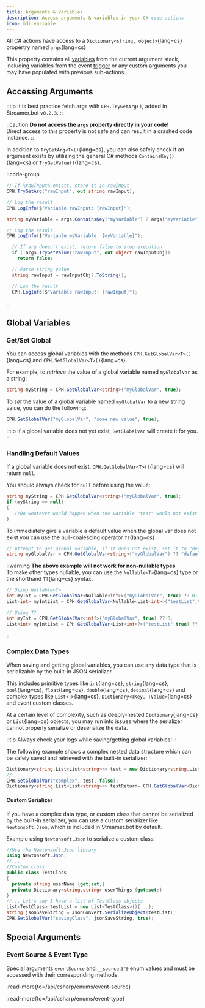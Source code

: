 ```yaml
---
title: Arguments & Variables
description: Access arguments & variables in your C# code actions
icon: mdi:variable
---
```


All C# actions have access to a `Dictionary<string, object>`{lang=cs} propertry named `args`{lang=cs}

This property contains all [variables](/guide/variables) from the current argument stack, including variables from the event [trigger](/guide/triggers) or any custom arguments you may have populated with previous sub-actions.

## Accessing Arguments
::tip
It is best practice fetch args with `CPH.TryGetArg()`, added in Streamer.bot `v0.2.3`.
::

::caution
**Do not access the `args` property directly in your code!**
<br>
Direct access to this property is not safe and can result in a crashed code instance.
::

In addition to `TryGetArg<T>()`{lang=cs}, you can also safely check if an argument exists by utilizing the general C# methods `ContainsKey()`{lang=cs} or `TryGetValue()`{lang=cs}.

::code-group
  ```cs [TryGetArg]
  // If %rawInput% exists, store it in rawInput
  CPH.TryGetArg("rawInput", out string rawInput);

  // Log the result
  CPH.LogInfo($"Variable rawInput: {rawInput}");
  ```

  ```cs [ContainsKey]
  string myVariable = args.ContainsKey("myVariable") ? args["myVariable"] : null;

  // Log the result
  CPH.LogInfo($"Variable myVariable: {myVariable}");
  ```

  ```cs [TryGetValue]
    // If arg doesn't exist, return false to stop execution
    if (!args.TryGetValue("rawInput", out object rawInputObj))
      return false;

    // Parse string value
    string rawInput = rawInputObj?.ToString();

    // Log the result
    CPH.LogInfo($"Variable rawInput: {rawInput}");
  ```
::

## Global Variables

### Get/Set Global
You can access global variables with the methods `CPH.GetGlobalVar<T>()`{lang=cs} and `CPH.SetGlobalVar<T>()`{lang=cs}.

For example, to *retrieve* the value of a global variable named `myGlobalVar` as a string:
```cs
string myString = CPH.GetGlobalVar<string>("myGlobalVar", true);
```

To *set* the value of a global variable named `myGlobalVar` to a new string value, you can do the following:
```cs
CPH.SetGlobalVar("myGlobalVar", "some new value", true);
```

::tip
If a global variable does not yet exist, `SetGlobalVar` will create it for you.
::

### Handling Default Values
If a global variable does not exist, `CPH.GetGlobalVar<T>()`{lang=cs} will return `null`.

You should always check for `null` before using the value:

```cs
string myString = CPH.GetGlobalVar<string>("myGlobalVar", true);
if (myString == null)
{
   //Do whatever would happen when the variable "test" would not exist
}
```

To immediately give a variable a default value when the global var does not exist you can use the null-coalescing operator `??`{lang=cs}

```cs
// Attempt to get global variable, if it does not exist, set it to "defaultValue"
string myGlobalVar = CPH.GetGlobalVar<string>("myGlobalVar") ?? "defaultValue";
```

::warning
**The above example will not work for non-nullable types**
<br>
To make other types nullable, you can use the `Nullable<T>`{lang=cs} type or the shorthand `T?`{lang=cs} syntax.

```cs
// Using Nullable<T>
int myInt = CPH.GetGlobalVar<Nullable<int>>("myGlobalVar", true) ?? 0;
List<int> myIntList = CPH.GetGlobalVar<Nullable<List<int>>("testList",true) ?? new List<int>();

// Using T?
int myInt = CPH.GetGlobalVar<int?>("myGlobalVar", true) ?? 0;
List<int> myIntList = CPH.GetGlobalVar<List<int>?>("testList",true) ?? new List<int>();
```
::

### Complex Data Types

When saving and getting global variables, you can use any data type that is serializable by the built-in JSON serializer.

This includes primitive types like `int`{lang=cs}, `string`{lang=cs}, `bool`{lang=cs}, `float`{lang=cs}, `double`{lang=cs}, `decimal`{lang=cs} and complex types like `List<T>`{lang=cs}, `Dictionary<TKey, TValue>`{lang=cs} and event custom classes.

At a certain level of complexity, such as deeply-nested `Dictionary`{lang=cs} or `List`{lang=cs} objects, you may run into issues where the serializer cannot properly serialize or deserialize the data.

::tip
Always check your logs while saving/getting global variables!
::

The following example shows a complex nested data structure which can be safely saved and retrieved with the built-in serializer:

```cs
Dictionary<string,List<List<string>>> test = new Dictionary<string,List<List<string>>>();
//...
CPH.SetGlobalVar("complex", test, false);
Dictionary<string,List<List<string>>> testReturn= CPH.GetGlobalVar<Dictionary<string,List<List<string>>>>("complex", false)
```

#### Custom Serializer
If you have a complex data type, or custom class that cannot be serialized by the built-in serializer, you can use a custom serializer like `Newtonsoft.Json`, which is included in Streamer.bot by default.

Example using `Newtonsoft.Json` to serialize a custom class:

```cs
//Use the Newtonsoft.Json library
using Newtonsoft.Json;
//...
//Custom class
public class TestClass
{
  private string userName {get;set;}
  private Dictionary<string,string> userThings {get;set;}
}
//... Let's say I have a list of TestClass objects
List<TestClass> testList = new List<TestClass>(){...};
string jsonSaveString = JsonConvert.SerializeObject(testList);
CPH.SetGlobalVar("savingClass", jsonSaveString, true);
```

## Special Arguments

### Event Source & Event Type
Special arguments `eventSource` and `__source` are enum values and must be accessed with their corresponding methods.

:read-more{to=/api/csharp/enums/event-source}

:read-more{to=/api/csharp/enums/event-type}

